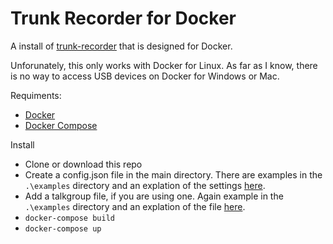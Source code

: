 # Trunk Recorder for Docker
A install of [trunk-recorder](https://github.com/robotastic/trunk-recorder) that is designed for Docker.

Unforunately, this only works with Docker for Linux. As far as I know, there is no way to access USB devices on Docker for Windows or Mac.

Requiments:
* [Docker](https://docs.docker.com/engine/installation/linux/ubuntulinux/)
* [Docker Compose](https://docs.docker.com/compose/install/)

Install
* Clone or download this repo
* Create a config.json file in the main directory. There are examples in the `.\examples` directory and an explation of the settings [here](https://github.com/robotastic/trunk-recorder/blob/master/README.md).
* Add a talkgroup file, if you are using one. Again example in the  `.\examples` directory and an explation of the file [here](https://github.com/robotastic/trunk-recorder/blob/master/README.md).
* `docker-compose build`
* `docker-compose up`

